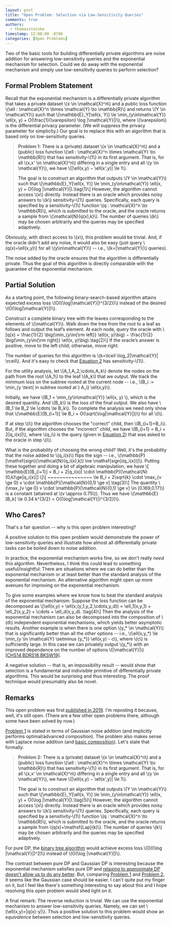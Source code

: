 ```yaml
---
layout: post
title: "Open Problem: Selection via Low-Sensitivity Queries"
comments: true
authors:
  - thomassteinke
timestamp: 12:00:00 -0700
categories: [Open Problems]
---
```


Two of the basic tools for building differentially private algorithms are noise addition for answering low-sensitivity queries and the exponential mechanism for selection. 
Could we do away with the exponential mechanism and simply use low-sensitivity queries to perform selection?

## Formal Problem Statement

Recall that the exponential mechanism is a differentially private algorithm that takes a private dataset \\\(x \\in \\mathcal{X}^n\\\) and a public loss function \\\(\\ell : \\mathcal{X}^n \\times \\mathcal{Y} \\to \\mathbb{R}\\\) and returns \\\(Y \\in \\mathcal{Y}\\\) such that \\\(\mathbb{E}\_Y\[\\ell\(x, Y\)\] \\le \\min\_{y\\in\\mathcal{Y}} \\ell\(x, y\) + O\(\\frac{1}{\\varepsilon} \\log \|\\mathcal{Y}\|\)\\\), where \\\(\\varepsilon\\\) is the differential privacy parameter. (We will suppress the privacy parameter for simplicity.) Our goal is to replace this with an algorithm that is based only on low-sensitivity queries.

> **Problem 1:** <a id="prob1" />
> There is a \(private\) dataset \\\(x \\in \\mathcal{X}^n\\\) and a \(public\) loss function \\\(\\ell : \\mathcal{X}^n \\times \\mathcal{Y} \\to \\mathbb{R}\\\) that has sensitivity-\\\(1\\\) in its first argument. That is, for all \\\(x,x' \\in \\mathcal{X}^n\\\) differing in a single entry and all \\\(y \\in \\mathcal{Y}\\\), we have \\\(\|\\ell\(x,y\) − \\ell\(x',y\)\| \\le 1\\\). 
> 
> The goal is to construct an algorithm that outputs \\\(Y \\in \\mathcal{Y}\\\) such that \\\[\mathbb{E}\_Y\[\\ell\(x, Y\)\] \\le \\min\_{y\\in\\mathcal{Y}} \\ell\(x, y\) + O\(\\log \|\\mathcal{Y}\|\).\\tag{1}\\\]
> However, the algorithm cannot access \\\(x\\\) directly. Instead there is an oracle which provides noisy answers to \\\(k\\) sensitivity-\\\(1\\\) queries. Specifically, each query is specified by a sensitivity-\\\(1\\\) function \\\(q : \\mathcal{X}^n \\to \\mathbb{R}\\\), which is submitted to the oracle, and the oracle returns a sample from \\\(\\mathcal{N}\(q\(x\),k\)\\\). The number of queries \\\(k\\\) may be chosen arbitrarily and the queries may be specified adaptively.

Obviously, with direct access to \\\(x\\\), this problem would be trivial. And, if the oracle didn't add any noise, it would also be easy \(just query \\\(q\(x\)=\\ell\(x,y\)\\\) for all \\\(y\\in\\mathcal{Y}\\\) -- i.e., \\\(k=\|\\mathcal{Y}\|\\\) queries\).

The noise added by the oracle ensures that the algorithm is differentially private. Thus the goal of this algorithm is directly comparable with the guarantee of the exponential mechanism.

## Partial Solution
<a id="partsoln" />

As a starting point, the following binary-search-based algorithm attains expected excess loss \\\(O\(\(\\log\|\\mathcal{Y}\|\)^{3/2}\)\\\) instead of the desired \\\(O\(\\log\|\\mathcal{Y}\|\)\\\). 

Construct a complete binary tree with the leaves corresponding to the elements of \\\(\\mathcal{Y}\\\). Walk down the tree from the root to a leaf as follows and output the leaf’s element. 
At each node, query the oracle with <a id="eq2" />\\\[q\(x\) = \\frac{1}{2} \\big\(\\min\_{y\\in{\\rm left}} \\ell\(x, y\)\\big\) − \\frac{1}{2} \\big\(\\min\_{y\\in{\\rm right}} \\ell\(x, y\)\\big\).\\tag{2}\\\]  If the oracle’s answer is positive, move to the left child; otherwise, move right.

The number of queries for this algorithm is \\\(k=\\lceil \\log\_2\|\\mathcal{Y}\| \\rceil\\\). And it's easy to check that [Equation 2](#eq2) has sensitivity-\\\(1\\\).

For the utility analysis, let \\\(A\_1,A\_2,\\cdots,A\_k\\\) denote the nodes on the path from the root \\\(A\_1\\\) to the leaf \\\(A\_k\\\) that we output.
We track the minimum loss on the subtree rooted at the current node -- i.e., \\\(B\_i := \\min\_{y \\text{ in subtree rooted at } A\_i} \\ell\(x,y\)\\\).

Initially, we have \\\(B\_1 = \\min\_{y\\in\\mathcal{Y}} \\ell\(x, y\) \\\), which is the desired quantity. And \\\(B\_k\\\) is the loss of the final output.
We also have \\\(B\_1 \\le B\_2 \\le \\cdots \\le B\_k\\\). 
To complete the analysis we need only show that \\\(\\mathbb{E}\[B\_{i+1}\] \\le B\_i + O\(\\sqrt{\\log\|\\mathcal{Y}\|}\)\\\) for all \\\(i\\\).

If at step \\\(i\\\) the algorithm chooses the "correct" child, then \\\(B\_{i+1}=B\_i\\\).
But, if the algorithm chooses the "incorrect" child, we have \\\(B\_{i+1} = B\_i + 2\|q\_i\(x\)\|\\\), where \\\(q\_i\\\) is the query \(given in [Equation 2](#eq2)\) that was asked to the oracle in step \\\(i\\\).

What is the probability of choosing the wrong child? Well, it's the probability that the noise added to \\\(q\_i\(x\)\\\) flips the sign -- i.e., \\\(\\mathbb{P}\[\\mathsf{sign}\(\\mathcal{N}\(q\_i\(x\),k\)\) \\ne \\mathsf{sign}\(q\_i\(x\)\)\]\\\). Putting these together and doing a bit of algebraic manipulation, we have
\\\[ \\mathbb{E}\[B\_{i+1}\] = B\_i + 2\|q\_i\(x\)\| \cdot \\mathbb{P}\[\\mathcal{N}\(0,k\)\\ge\|q\_i\(x\)\|\] \\\]\\\[ ~~~~~~~~~~~~~~~ \\le B\_i + 2\\sqrt{k} \\cdot \\max_{v \\ge 0} v \cdot \\mathbb{P}\[\\mathcal{N}\(0,1\) \\ge v\].\\tag{3}\\\]
The quantity \\\(\\max_{v \\ge 0} v \cdot \\mathbb{P}\[\\mathcal{N}\(0,1\) \\ge v\] \\in \[0.169,0.17\]\\\) is a constant \(attained at \\\(v \\approx 0.75\\\)\).
Thus we have \\\(\\mathbb{E}\[B\_k] \\le 0.34 k^{3/2} = O\(\(\\log\|\\mathcal{Y}\|\)^{3/2}\)\\\).

## Who Cares?

That's a fair question -- why is this open problem interesting?

A positive solution to this open problem would demonstrate the power of low-sensitivity queries and illustrate how almost all differentially private tasks can be boiled down to noise addition. 

In practice, the exponential mechanism works fine, so we don't really _need_ this algorithm.
Nevertheless, I think this could lead to something useful/insightful: There are situations where we can do better than the exponental mechanism or at least better than the standard analysis of the exponential mechanism. An alternative algorithm might open up more avenues for improving on the exponential mechanism.

To give some examples where we know how to beat the standard analysis of the exponential mechanism: Suppose the loss function can be decomposed as \\\[\\ell\(x,y\) = \\ell\(x,\(y\_1,y\_2,\\cdots,y\_d\)\) = \\ell\_1\(x,y\_1\) + \\ell\_2\(x,y\_2\) + \\cdots + \\ell\_d\(x,y\_d\). \\tag{4}\\\]
Then the analysis of the exponential mechanism can also be decomposed into the composition of \\\(d\\\) independent exponential mechanisms, which yields better asymptotic results.
Another example is when there is one option \\\(y\_\* \\in \\mathcal{Y}\\\) that is significantly better than all the other options -- i.e., \\\(\\ell\(x,y\_\*\) \\le \\min\_{y \\in \\mathcal{Y} \\setminus \{y\_\*\}} \\ell\(x,y\) - c\\\), where \\\(c\\\) is sufficiently large. In this case we can privately output \\\(y\_\*\\\) with an improved dependence on the number of options \\\(\|\\mathcal{Y}\|\\\) \[[CHS14](https://arxiv.org/abs/1409.2177 "Kamalika Chaudhuri, Daniel Hsu, Shuang Song. The Large Margin Mechanism for Differentially Private Maximization. NIPS 2014."),[BDRS18](https://dl.acm.org/doi/10.1145/3188745.3188946 " Mark Bun, Cynthia Dwork, Guy N. Rothblum, Thomas Steinke. Composable and versatile privacy via truncated CDP. STOC 2018."),[BKSW19](https://arxiv.org/abs/1905.13229 "Mark Bun, Gautam Kamath, Thomas Steinke, Zhiwei Steven Wu. Private Hypothesis Selection. NeurIPS 2019.")\]. 

A negative solution -- that is, an impossibility result -- would show that selection is a fundamental and indivisible primitive of differentially private algorithms. This would be surprising and thus interesting. The proof technique would presumably also be novel.


## Remarks

This open problem was first [published in 2019](https://dataprivacyopenpro.wixsite.com/mysite/forum). I'm reposting it because, well, it's still open. (There are a few other open problems there, although some have been solved by now.) 

[Problem 1](#prob1) is stated in terms of Gaussian noise addition (and implicitly performs optimal/advanced composition).
The problem also makes sense with Laplace noise addition \(and [basic composition](/composition-basics/)\).
Let's state that formally:

> **Problem 2:** <a id="prob2" />
> There is a \(private\) dataset \\\(x \\in \\mathcal{X}^n\\\) and a \(public\) loss function \\\(\\ell : \\mathcal{X}^n \\times \\mathcal{Y} \\to \\mathbb{R}\\\) that has sensitivity-\\\(1\\\) in its first argument. That is, for all \\\(x,x' \\in \\mathcal{X}^n\\\) differing in a single entry and all \\\(y \\in \\mathcal{Y}\\\), we have \\\(\|\\ell\(x,y\) − \\ell\(x',y\)\| \\le 1\\\). 
> 
> The goal is to construct an algorithm that outputs \\\(Y \\in \\mathcal{Y}\\\) such that \\\[\mathbb{E}\_Y\[\\ell\(x, Y\)\] \\le \\min\_{y\\in\\mathcal{Y}} \\ell\(x, y\) + O\(\\log \|\\mathcal{Y}\|\).\\tag{5}\\\]
> However, the algorithm cannot access \\\(x\\\) directly. Instead there is an oracle which provides noisy answers to \\\(k\\) sensitivity-\\\(1\\\) queries. Specifically, each query is specified by a sensitivity-\\\(1\\\) function \\\(q : \\mathcal{X}^n \\to \\mathbb{R}\\\), which is submitted to the oracle, and the oracle returns a sample from \\\(q\(x\)+\\mathsf{Lap}\(k\)\\\). The number of queries \\\(k\\\) may be chosen arbitrarily and the queries may be specified adaptively.

For pure DP, the [binary tree algorithm](#partsoln) would achieve excess loss \\\(O\(\(\\log \|\\mathcal{Y}\|\)^2\)\\\) instead of \\\(O\(\\log \|\\mathcal{Y}\|\)\\\).

The contrast between pure DP and Gaussian DP is interesting because the exponential mechanism satisfies pure DP and [relaxing to approximate DP doesn't allow us to do any better](https://arxiv.org/abs/1704.03024). But, comparing [Problem 1](#prob1) and [Problem 2](#prob2), it seems like the Gaussian case should be easier.
I can't quite put my finger on it, but I feel like there's something interesting to say about this and I hope resolving this open problem would shed light on it.

A final remark: The reverse reduction is trivial. We can use the exponential mechanism to answer low-sensitivity queries. Namely, we can set \\\(\\ell\(x,y\)=\|q\(x\)-y\|\\\). Thus a positive solution to this problem would show an _equivalence_ between selection and low-sensitivity queries.
